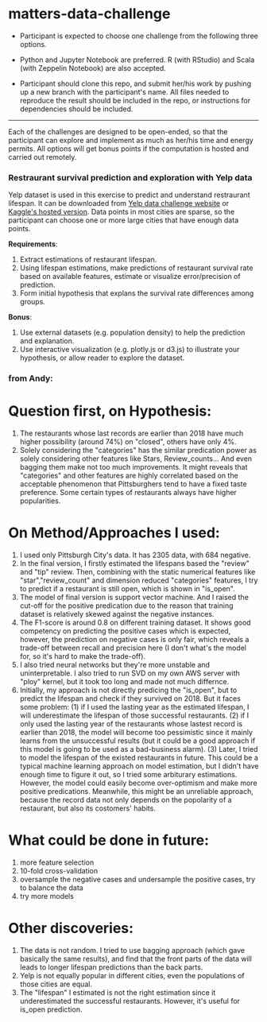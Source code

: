 # matters-data-challenge

* Participant is expected to choose one challenge from the following three options. 

* Python and Jupyter Notebook are preferred. R (with RStudio) and Scala (with Zeppelin Notebook) are also accepted.

* Participant should clone this repo, and submit her/his work by pushing up a new branch with the participant's name. All files needed to reproduce the result should be included in the repo, or instructions for dependencies should be included.

---
Each of the challenges are designed to be open-ended, so that the participant can explore and implement as much as her/his time and energy permits. All options will get bonus points if the computation is hosted and carried out remotely.

### Restraurant survival prediction and exploration with Yelp data

Yelp dataset is used in this exercise to predict and understand restraurant lifespan. It can be downloaded from [Yelp data challenge website](https://www.yelp.com/dataset) or [Kaggle's hosted version](https://www.kaggle.com/yelp-dataset/yelp-dataset). Data points in most cities are sparse, so the participant can choose one or more large cities that have enough data points.

**Requirements**:

1. Extract estimations of restaurant lifespan.
2. Using lifespan estimations, make predictions of restaurant survival rate based on available features, estimate or visualize error/precision of prediction.
3. Form initial hypothesis that explans the survival rate differences among groups.

**Bonus**:

1. Use external datasets (e.g. population density) to help the prediction and explanation.
2. Use interactive visualization (e.g. plotly.js or d3.js) to illustrate your hypothesis, or allow reader to explore the dataset.



### from Andy:

# Question first, on Hypothesis:
1. The restaurants whose last records are earlier than 2018 have much higher possibility (around 74%) on "closed", others have only 4%.
2. Solely considering the "categories" has the similar predication power as solely considering other features like Stars, Review_counts... And even bagging them make not too much improvements. It might reveals that "categories" and other features are highly correlated based on the acceptable phenomenon that Pittsburghers tend to have a fixed taste preference. Some certain types of restaurants always have higher popularities.


# On Method/Approaches I used:
1. I used only Pittsburgh City's data. It has 2305 data, with 684 negative.
2. In the final version, I firstly estimated the lifespans based the "review" and "tip" review. Then, combining with the static numerical features like "star","review_count" and dimension reduced "categories" features, I try to predict if a restaurant is still open, which is shown in "is_open".
3. The model of final version is support vector machine. And I raised the cut-off for the positive predication due to the reason that training dataset is relatively skewed against the negative instances.
4. The F1-score is around 0.8 on different training dataset. It shows good competency on predicting the positive cases which is expected, however, the prediction on negative cases is only fair, which reveals a trade-off between recall and precision here (I don't what's the model for, so it's hard to make the trade-off). 
5. I also tried neural networks but they're more unstable and uninterpretable. I also tried to run SVD on my own AWS server with "ploy" kernel, but it took too long and made not much differnce.
6. Initially, my approach is not directly predicing the "is_open", but to predict the lifespan and check if they survived on 2018. But it faces some problem: (1) if I used the lasting year as the estimated lifespan, I will underestimate the lifespan of those successful restaurants. (2) if I only used the lasting year of the restaurants whose lastest record is earlier than 2018, the model will become too pessimistic since it mainly learns from the unsuccessful results (but it could be a good approach if this model is going to be used as a bad-business alarm). (3) Later, I tried to model the lifespan of the existed restaurants in future. This could be a typical machine learning approach on model estimation, but I didn't have enough time to figure it out, so I tried some arbiturary estimations. However, the model could easily become over-optimism and make more positive predications. Meanwhile, this might be an unreliable approach, because the record data not only depends on the popolarity of a restaurant, but also its costomers' habits.


# What could be done in future:
1. more feature selection
1. 10-fold cross-validation
2. oversample the negative cases and undersample the positive cases, try to balance the data
3. try more models


# Other discoveries:
1. The data is not random. I tried to use bagging approach (which gave basically the same results), and find that the front parts of the data will leads to longer lifespan predictions than the back parts. 
2. Yelp is not equally popular in different cities, even the populations of those cities are equal.
3. The "lifespan" I estimated is not the right estimation since it underestimated the successful restaurants. However, it's useful for is_open prediction.
